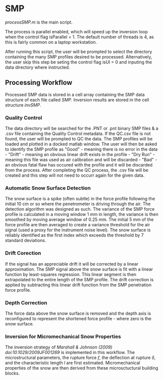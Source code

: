 # SMP

_processSMP.m_ is the main script. 

The process is parallel enabled, which will speed up the inversion loop when the control flag isParallel = 1. The default number of threads is 4, as this is fairly common on a laptop workstation.

After running this script, the user will be prompted to select the directory containing the many SMP profiles desired to be processed. Alternatively, the user skip this step be seting the control flag isUI = 0 and inputing the data directory where instructed.

## Processing Workflow
Processed SMP data is stored in a cell array containing the SMP data structure of each file called _SMP_. Inversion results are stored in the cell structure _invSMP_.
### Quality Control
The data directory will be searched for the .PNT or .pnt binary SMP files & a .csv file containing the Quality Control metadata. If the QC.csv file is not found, the user will be prompted to QC the data. The SMP profiles will be loaded and plotted in a docked matlab window. The user will then be asked to identify the SMP profile as "Good" - meaning there is no error in the data - "Drift" - meaning an obvious linear drift exists in the profile - "Dry Run" - meaning this file was used as air calibration and will be discarded - "Bad" - an obvious fatal flaw has occured with the profile and it will be discarded from the process. After completing the QC process, the .csv file will be created and this step will not need to occurr again for the given data.
### Automatic Snow Surface Detection
The snow surface is a spike (often subtle) in the force profile following the initial 10 cm or so where the penetrometer is driving through the air. The detection algorithm was designed as such. The variance of the SMP force profile is calculated in a moving window 1 mm in length, the variance is then smoothed by moving average window of 0.25 mm. The initial 5 mm of the force profile are then averaged to create a variance threshold for the air signal (used a proxy for the instrument noise level). The snow surface is reliably identified as the first index which exceeds the threshold by 7 standard deviations.
### Drift Corection
If the signal has an appreciable drift it will be corrected by a linear approximation. The SMP signal above the snow surface is fit with a linear function by least-squares regression. This linear segment is then extrapolated to the entire length of the SMP profile. The drift correction is applied by subtracting this linear drift function from the SMP penetration force profile.
### Depth Correction
The force data above the snow surface is removed and the depth axis is reconfigured to represent the shortened force profile - where zero is the snow surface.
### Inversion for Micromechanical Snow Properties
The inversion strategy of _Marshall & Johnson (2009) doi:10.1029/2009JF001269_ is implemented in this workflow. The microstructural parameters, the rupture force $f$, the deflection at rupture $\delta$, and the characteristic length $l$ are first estimated. Micromechanical properties of the snow are then derived from these microsctuctural building blocks.
